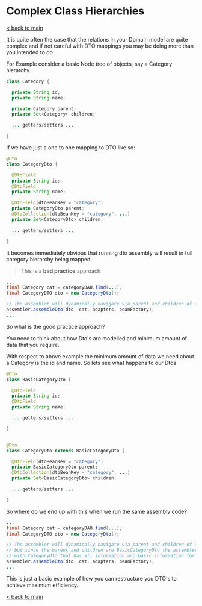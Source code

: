 # Complex Class Hierarchies

[< back to main](https://github.com/inspire-software/geda-genericdto/tree/master/wiki)

It is quite often the case that the relations in your Domain model are quite complex and if not careful with DTO mappings you may be doing more than you intended to do.

For Example consider a basic Node tree of objects, say a Category hierarchy.

```java
class Category {

  private String id;
  private String name;

  private Category parent;
  private Set<Category> children;

  ... getters/setters ...

}

```

If we have just a one to one mapping to DTO like so:

```java
@Dto
class CategoryDto {

  @DtoField
  private String id;
  @DtoField
  private String name;

  @DtoField(dtoBeanKey = "category")
  private CategoryDto parent;
  @DtoCollection(dtoBeanKey = "category", ...)
  private Set<CategoryDto> children;

  ... getters/setters ...

}

```

It becomes immediately obvious that running dto assembly will result in full category hierarchy being mapped.

> This is a **bad practice** approach

```java
...
final Category cat = categoryDAO.find(...);
final CategoryDTO dto = new CategoryDto();

// The assembler will dynamically navigate via parent and children of every encountered category entity
assembler.assembleDto(dto, cat, adapters, beanFactory);
...
```

So what is the good practice approach?

You need to think about how Dto's are modelled and minimum amount of data that you require.

With respect to above example the minimum amount of data we need about a Category is the id and name. So lets see what happens to our Dtos

```java
@Dto
class BasicCategoryDto {

  @DtoField
  private String id;
  @DtoField
  private String name;

  ... getters/setters ...

}


@Dto
class CategoryDto extends BasicCategoryDto {

  @DtoField(dtoBeanKey = "category")
  private BasicCategoryDto parent;
  @DtoCollection(dtoBeanKey = "category", ...)
  private Set<BasicCategoryDto> children;

  ... getters/setters ...

}

```

So where do we end up with this when we run the same assembly code?

```java
...
final Category cat = categoryDAO.find(...);
final CategoryDTO dto = new CategoryDto();

// The assembler will dynamically navigate via parent and children of every encountered category entity
// but since the parent and children are BasicCategoryDto the assembler will stop providing us
// with CategoryDto that has all information and basic information for parent and children
assembler.assembleDto(dto, cat, adapters, beanFactory);
...
```

This is just a basic example of how you can restructure you DTO's to achieve maximum efficiency.

[< back to main](https://github.com/inspire-software/geda-genericdto/tree/master/wiki)


